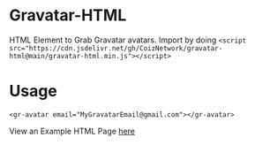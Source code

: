 # Gravatar-HTML
HTML Element to Grab Gravatar avatars.
Import by doing `<script src="https://cdn.jsdelivr.net/gh/CoizNetwork/gravatar-html@main/gravatar-html.min.js"></script>`

# Usage
`<gr-avatar email="MyGravatarEmail@gmail.com"></gr-avatar>`

View an Example HTML Page [here](https://github.dev/interactcode/gravatar-html/blob/main/example.html)
